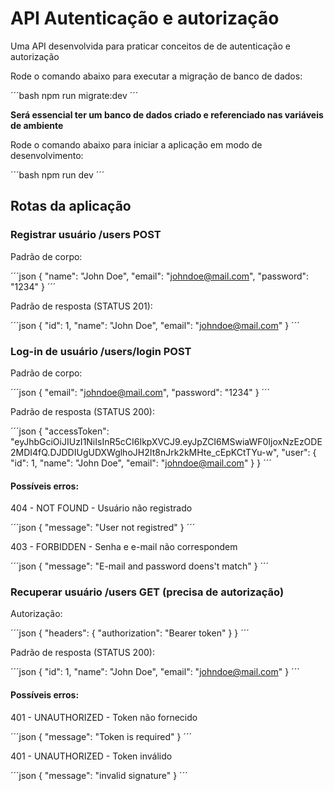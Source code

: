 # API Autenticação e autorização

Uma API desenvolvida para praticar conceitos de de autenticação e autorização

Rode o comando abaixo para executar a migração de banco de dados: 

´´´bash
npm run migrate:dev
´´´

**Será essencial ter um banco de dados criado e referenciado nas variáveis de ambiente**

Rode o comando abaixo para iniciar a aplicação em modo de desenvolvimento:

´´´bash
npm run dev
´´´

## Rotas da aplicação

### Registrar usuário /users POST 

Padrão de corpo:

´´´json
{
    "name": "John Doe",
    "email": "johndoe@mail.com",
    "password": "1234"
}
´´´

Padrão de resposta (STATUS 201): 

´´´json
{
	"id": 1,
	"name": "John Doe",
	"email": "johndoe@mail.com"
}
´´´

### Log-in de usuário /users/login POST 

Padrão de corpo:

´´´json
{
    "email": "johndoe@mail.com",
    "password": "1234"
}
´´´

Padrão de resposta (STATUS 200): 

´´´json
{
	"accessToken": "eyJhbGciOiJIUzI1NiIsInR5cCI6IkpXVCJ9.eyJpZCI6MSwiaWF0IjoxNzEzODE2MDI4fQ.DJDDIUgUDXWglhoJH2It8nJrk2kMHte_cEpKCtTYu-w",
	"user": {
		"id": 1,
		"name": "John Doe",
	    "email": "johndoe@mail.com"
	}
}
´´´

#### Possíveis erros: 

404 - NOT FOUND - Usuário não registrado

´´´json
{
	"message": "User not registred"
}
´´´

403 - FORBIDDEN - Senha e e-mail não correspondem

´´´json
{
	"message": "E-mail and password doens't match"
}
´´´

### Recuperar usuário /users GET (precisa de autorização)

Autorização: 

´´´json
{
    "headers": {
        "authorization": "Bearer token"
    }
}
´´´

Padrão de resposta (STATUS 200): 

´´´json
{
	"id": 1,
	"name": "John Doe",
	"email": "johndoe@mail.com"
}
´´´

#### Possíveis erros: 

401 - UNAUTHORIZED - Token não fornecido

´´´json
{
	"message": "Token is required"
}
´´´

401 - UNAUTHORIZED - Token inválido

´´´json
{
	"message": "invalid signature"
}
´´´
